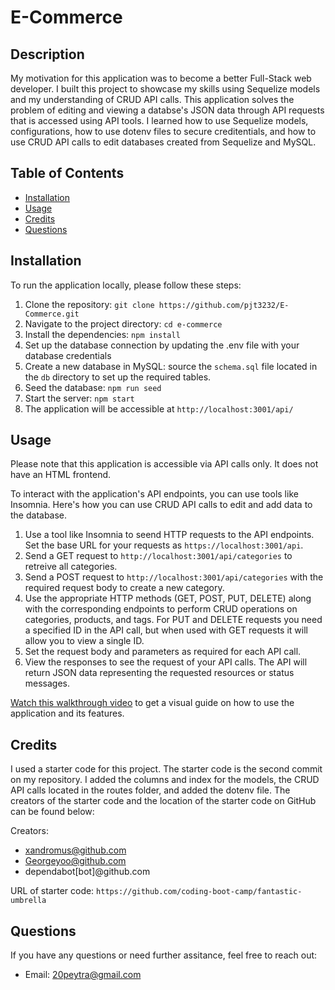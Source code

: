 # E-Commerce

## Description
My motivation for this application was to become a better Full-Stack web developer. I built this project to showcase my skills using Sequelize models and my understanding of CRUD API calls. This application solves the problem of editing and viewing a databse's JSON data through API requests that is accessed using API tools. I learned how to use Sequelize models, configurations, how to use dotenv files to secure creditentials, and how to use CRUD API calls to edit databases created from Sequelize and MySQL.

## Table of Contents
- [Installation](#installation)
- [Usage](#usage)
- [Credits](#credits)
- [Questions](#questions)

## Installation
To run the application locally, please follow these steps:

1. Clone the repository: `git clone https://github.com/pjt3232/E-Commerce.git`
2. Navigate to the project directory: `cd e-commerce`
3. Install the dependencies: `npm install`
4. Set up the database connection by updating the .env file with your database credentials
5. Create a new database in MySQL: source the `schema.sql` file located in the `db` directory to set up the required tables.
6. Seed the database: `npm run seed`
7. Start the server: `npm start`
8. The application will be accessible at `http://localhost:3001/api/`

## Usage 
Please note that this application is accessible via API calls only. It does not have an HTML frontend.

To interact with the application's API endpoints, you can use tools like Insomnia. Here's how you can use CRUD API calls to edit and add data to the database.

1. Use a tool like Insomnia to seend HTTP requests to the API endpoints. Set the base URL for your requests as `https://localhost:3001/api`.
2. Send a GET request to `http://localhost:3001/api/categories` to retreive all categories.
3. Send a POST request to `http://localhost:3001/api/categories` with the required request body to create a new category.
4. Use the appropriate HTTP methods (GET, POST, PUT, DELETE) along with the corresponding endpoints to perform CRUD operations on categories, products, and tags. For PUT and DELETE requests you need a specified ID in the API call, but when used with GET requests it will allow you to view a single ID.
5. Set the request body and parameters as required for each API call.
6. View the responses to see the request of your API calls. The API will return JSON data representing the requested resources or status messages.

[Watch this walkthrough video](https://drive.google.com/file/d/1tcyhRKt6BwrR8lFt29T3YjTZj8cro7ge/view?usp=sharing) to get a visual guide on how to use the application and its features.

## Credits
I used a starter code for this project. The starter code is the second commit on my repository. I added the columns and index for the models, the CRUD API calls located in the routes folder, and added the dotenv file. The creators of the starter code and the location of the starter code on GitHub can be found below:

Creators: 
- xandromus@github.com
- Georgeyoo@github.com
- dependabot[bot]@github.com

URL of starter code: 
`https://github.com/coding-boot-camp/fantastic-umbrella`

## Questions
If you have any questions or need further assitance, feel free to reach out:

- Email: 20peytra@gmail.com

